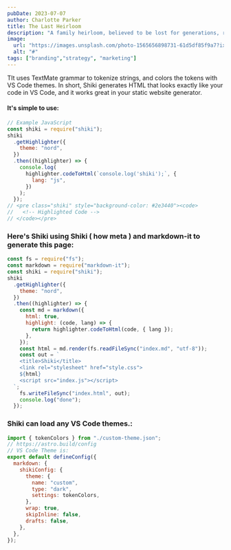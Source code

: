 ```yaml
---
pubDate: 2023-07-07
author: Charlotte Parker
title: The Last Heirloom
description: "A family heirloom, believed to be lost for generations, resurfaces and triggers a dangerous quest for the last surviving member of the family to reclaim it."
image:
  url: "https://images.unsplash.com/photo-1565656898731-61d5df85f9a7?ixlib=rb-4.0.3&ixid=M3wxMjA3fDB8MHxwaG90by1wYWdlfHx8fGVufDB8fHx8fA%3D%3D&auto=format&fit=crop&w=2940&q=80"
  alt: "#"
tags: ["branding","strategy", "marketing"]
---
```


TIt uses TextMate grammar to tokenize strings, and colors the tokens with VS Code themes. In short, Shiki generates HTML that looks exactly like your code in VS Code, and it works great in your static website generator.

#### It's simple to use:

```js
// Example JavaScript
const shiki = require("shiki");
shiki
  .getHighlighter({
    theme: "nord",
  })
  .then((highlighter) => {
    console.log(
      highlighter.codeToHtml(`console.log('shiki');`, {
        lang: "js",
      })
    );
  });
// <pre class="shiki" style="background-color: #2e3440"><code>
//   <!-- Highlighted Code -->
// </code></pre>
```

### Here's Shiki using Shiki ( how meta ) and markdown-it to generate this page:

```js
const fs = require("fs");
const markdown = require("markdown-it");
const shiki = require("shiki");
shiki
  .getHighlighter({
    theme: "nord",
  })
  .then((highlighter) => {
    const md = markdown({
      html: true,
      highlight: (code, lang) => {
        return highlighter.codeToHtml(code, { lang });
      },
    });
    const html = md.render(fs.readFileSync("index.md", "utf-8"));
    const out = `
    <title>Shiki</title>
    <link rel="stylesheet" href="style.css">
    ${html}
    <script src="index.js"></script>
  `;
    fs.writeFileSync("index.html", out);
    console.log("done");
  });
```

### Shiki can load any VS Code themes.:

```js
import { tokenColors } from "./custom-theme.json";
// https://astro.build/config
// VS Code Theme is:
export default defineConfig({
  markdown: {
    shikiConfig: {
      theme: {
        name: "custom",
        type: "dark",
        settings: tokenColors,
      },
      wrap: true,
      skipInline: false,
      drafts: false,
    },
  },
});
```
